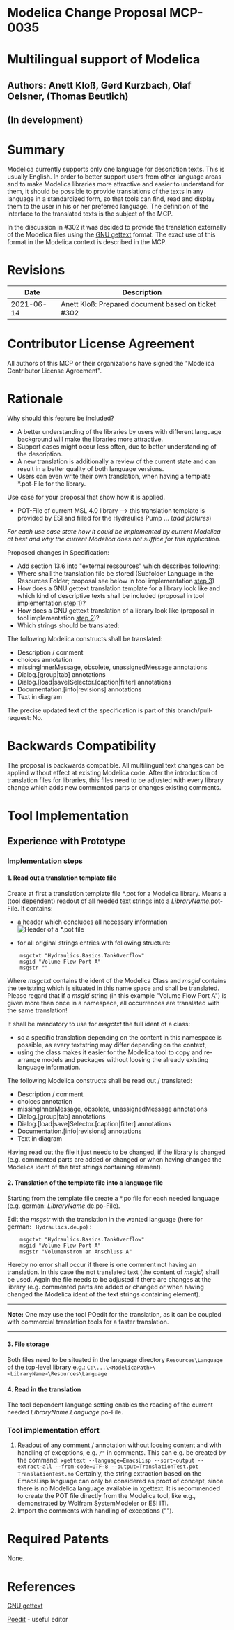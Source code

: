 # Modelica Change Proposal MCP-0035
# Multilingual support of Modelica
## Authors: Anett Kloß, Gerd Kurzbach, Olaf Oelsner, (Thomas Beutlich)
(In development) 
--

# Summary
Modelica currently supports only one language for description texts. This is usually English. In order to better support users from other language areas and to make Modelica libraries more attractive and easier to understand for them, it should be possible to provide translations of the texts in any language in a standardized form, so that tools can find, read and display them to the user in his or her preferred language.
The definition of the interface to the translated texts is the subject of the MCP.

In the discussion in #302 it was decided to provide the translation externally of the Modelica files using the [GNU gettext](https://www.gnu.org/software/gettext/) format. The exact use of this format in the Modelica context is described in the MCP.

# Revisions
| Date | Description |
| --- | --- |
| 2021-06-14 | Anett Kloß: Prepared document based on ticket #302 |

# Contributor License Agreement
All authors of this MCP or their organizations have signed the "Modelica Contributor License Agreement". 

# Rationale
Why should this feature be included? 
* A better understanding of the libraries by users with different language background will make the libraries more attractive. 
* Support cases might occur less often, due to better understanding of the description. 
* A new translation is additionally a review of the current state and can result in a better quality of both language versions.
* Users can even write their own translation, when having a template *.pot-File for the library. 

Use case for your proposal that show how it is applied. 
* POT-File of current MSL 4.0 library --> this translation template is provided by ESI and filled for the Hydraulics Pump ... 
(*add pictures*)

*For each use case state how it could be implemented by current Modelica at best and why the current Modelica does not suffice for this application.*

Proposed changes in Specification: 
* Add section 13.6 into "external ressources" which describes following:
* Where shall the translation file be stored (Subfolder Language in the Resources Folder; proposal see below in tool implementation [step 3](#3.-file-storage))
* How does a GNU gettext translation template for a library look like and which kind of descriptive texts shall be included (proposal in tool implementation [step 1](#1.-read-out-a-translation-template-file))?
* How does a GNU gettext translation of a library look like (proposal in tool implementation [step 2](#2.-translation-of-the-template-file-into-a-language-file))?
* Which strings should be translated:

The following Modelica constructs shall be translated: 
* Description / comment
* choices annotation
* missingInnerMessage, obsolete, unassignedMessage annotations
* Dialog.[group|tab] annotations
* Dialog.[load|save]Selector.[caption|filter] annotations
* Documentation.[info|revisions] annotations
* Text in diagram

The precise updated text of the specification is part of this branch/pull-request: No.

# Backwards Compatibility
The proposal is backwards compatible. All multilingual text changes can be applied without effect at existing Modelica code. 
After the introduction of translation files for libraries, this files need to be adjusted with every library change which adds new commented parts or changes existing comments.

# Tool Implementation

## Experience with Prototype
### Implementation steps
#### 1. Read out a translation template file
Create at first a translation template file \*.pot for a Modelica library. Means a (tool dependent) readout of all needed text strings into a *LibraryName*.pot-File. It contains: 
- a header which concludes all necessary information
![Header of a *.pot file](POT_Header.png)

- for all original strings entries with following structure: 
```
    msgctxt "Hydraulics.Basics.TankOverflow"
    msgid "Volume Flow Port A"
    msgstr ""
```

Where *msgctxt* contains the ident of the Modelica Class and *msgid* contains the textstring which is situated in this name space and shall be translated. Please regard that if a *msgid* string (in this example "Volume Flow Port A") is given more than once in a namespace, all occurrences are translated with the same translation!

It shall be mandatory to use for *msgctxt* the full ident of a class:
- so a specific translation depending on the content in this namespace is possible, as every textstring may differ depending on the context,
- using the class makes it easier for the Modelica tool to copy and re-arrange models and packages without loosing the already existing language information.

The following Modelica constructs shall be read out / translated: 
* Description / comment
* choices annotation
* missingInnerMessage, obsolete, unassignedMessage annotations
* Dialog.[group|tab] annotations
* Dialog.[load|save]Selector.[caption|filter] annotations
* Documentation.[info|revisions] annotations
* Text in diagram

Having read out the file it just needs to be changed, if the library is changed (e.g. commented parts are added or changed or when having changed the Modelica ident of the text strings containing element). 

#### 2. Translation of the template file into a language file
Starting from the template file create a \*.po file for each needed language (e.g. german: *LibraryName*.de.po-File).

Edit the *msgstr* with the translation in the wanted language (here for german: `` Hydraulics.de.po``) :
```
    msgctxt "Hydraulics.Basics.TankOverflow"
    msgid "Volume Flow Port A"
    msgstr "Volumenstrom an Anschluss A"
```

Hereby no error shall occur if there is one comment not having an translation. In this case the not translated text (the content of *msgid*) shall be used.
Again the file needs to be adjusted if there are changes at the library (e.g. commented parts are added or changed or when having changed the Modelica ident of the text strings containing element).

---
**Note:** One may use the tool POedit for the translation, as it can be coupled with commercial translation tools for a faster translation. 

---
#### 3. File storage
Both files need to be situated in the language directory ``Resources\Language`` of the top-level library e.g.:
  ``C:\...\<ModelicaPath>\<LibraryName>\Resources\Language``
#### 4. Read in the translation
The tool dependent language setting enables the reading of the current needed *LibraryName*.*Language*.po-File.

### Tool implementation effort 
1. Readout of any comment / annotation without loosing content and with handling of exceptions, e.g. ``/"`` in comments. This can e.g. be created by the command:
``xgettext --language=EmacsLisp --sort-output --extract-all --from-code=UTF-8 --output=TranslationTest.pot TranslationTest.mo``
Certainly, the string extraction based on the EmacsLisp language can only be considered as proof of concept, since there is no Modelica language available in xgettext. It is recommended to create the POT file directly from the Modelica tool, like e.g., demonstrated by Wolfram SystemModeler or ESI ITI.
2. Import the comments with handling of exceptions ("").

# Required Patents
None. 
# References
[GNU gettext](https://www.gnu.org/software/gettext/)

[Poedit](https://poedit.net/) - useful editor 